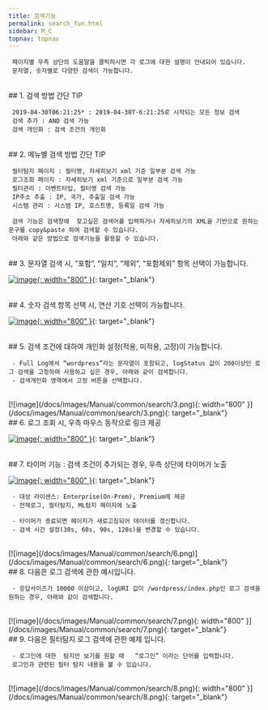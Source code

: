```yaml
---
title: 검색기능
permalink: search_fun.html
sidebar: M_C
topnav: topnav
---
```


     페이지별 우측 상단의 도움말을 클릭하시면 각 로그에 대한 설명이 안내되어 있습니다.
     문자열, 숫자별로 다양한 검색이 가능합니다.

<br />
## 1. 검색 방법 간단 TIP

     2019-04-30T06:21:25* : 2019-04-30T-6:21:25로 시작되는 모든 정보 검색
     검색 추가 : AND 검색 가능
     검색 개인화 : 검색 조건의 개인화

<br />
## 2. 메뉴별 검색 방법 간단 TIP

     필터탐지 페이지 : 필터명, 자세히보기 xml 기준 일부분 검색 가능
     로그조회 페이지 : 자세히보기 xml 기준으로 일부분 검색 가능
     필터관리 : 이벤트타입, 필터명 검색 가능
     IP주소 추출 : IP, 국가, 추출일 검색 가능
     시스템 관리 : 시스템 IP, 호스트명, 등록일 검색 가능

     검색 기능은 검색창에  찾고싶은 검색어를 입력하거나 자세히보기의 XML을 기반으로 원하는 문구를 copy&paste 하여 검색할 수 있습니다.
     아래와 같은 방법으로 검색기능을 활용할 수 있습니다.

<br />
## 3. 문자열 검색 시, “포함”, “일치”, “제외”, “포함제외” 항목 선택이 가능합니다.

[![image](/docs/images/Manual/common/search/1.png){: width="800" }](/docs/images/Manual/common/search/1.png){: target="_blank"}

<br />
## 4. 숫자 검색 항목 선택 시, 연산 기호 선택이 가능합니다. 

[![image](/docs/images/Manual/common/search/2.png){: width="800" }](/docs/images/Manual/common/search/2.png){: target="_blank"}

<br />
## 5. 검색 조건에 대하여 개인화 설정(적용, 미적용, 고정)이 가능합니다.

     - Full Log에서 “wordpress”라는 문자열이 포함되고, logStatus 값이 200이상인 로그 검색을 고정하여 사용하고 싶은 경우, 아래와 같이 검색합니다.
     - 검색개인화 영역에서 고정 버튼을 선택합니다.

<br />
[![image](/docs/images/Manual/common/search/3.png){: width="800" }](/docs/images/Manual/common/search/3.png){: target="_blank"}

<br />
## 6. 로그 조회 시, 우측 마우스 동작으로 링크 제공

[![image](/docs/images/Manual/common/search/4.png){: width="800" }](/docs/images/Manual/common/search/4.png){: target="_blank"}

<br />
## 7. 타이머 기능 : 검색 조건이 추가되는 경우, 우측 상단에 타이머가 노출

[![image](/docs/images/Manual/common/search/5.png){: width="800" }](/docs/images/Manual/common/search/5.png){: target="_blank"}

     - 대상 라이센스: Enterprise(On-Prem), Premium에 제공
     - 전체로그, 필터탐지, ML탐지 페이지에 노출

     - 타이머가 종료되면 페이지가 새로고침되어 데이터를 갱신합니다.
     - 검색 시간 설정(30s, 60s, 90s, 120s)을 변경할 수 있습니다.

<br />
[![image](/docs/images/Manual/common/search/6.png)](/docs/images/Manual/common/search/6.png){: target="_blank"}

<br />
## 8.  다음은 로그 검색에 관한 예시입니다.

     - 응답사이즈가 10000 이상이고, logURI 값이 /wordpress/index.php인 로그 검색을 원하는 경우, 아래와 같이 검색합니다.

<br />
[![image](/docs/images/Manual/common/search/7.png){: width="800" }](/docs/images/Manual/common/search/7.png){: target="_blank"}

<br />
## 9. 다음은 필터탐지 로그 검색에 관한 예제 입니다.

     - 로그인에 대한  탐지만 보기를 원할 때   “로그인” 이라는 단어를 입력합니다.
     로그인과 관련된 필터 탐지 내용을 볼 수 있습니다.

<br />
[![image](/docs/images/Manual/common/search/8.png){: width="800" }](/docs/images/Manual/common/search/8.png){: target="_blank"}


 
